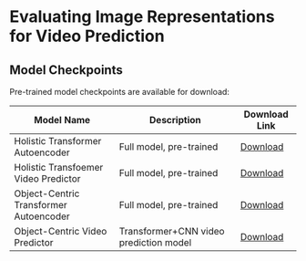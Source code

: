 # Evaluating Image Representations for Video Prediction

## Model Checkpoints

Pre-trained model checkpoints are available for download:

| Model Name                              | Description                        | Download Link                                                                 |
|------------------------------------------|------------------------------------|-------------------------------------------------------------------------------|
| Holistic Transformer Autoencoder         | Full model, pre-trained            | [Download](https://drive.google.com/file/d/1vSGL5gKd0gg-oCyQZrpQkq2Y_0cmYaVG/view?usp=drive_link) |
| Holistic Transfoemer Video Predictor     | Full model, pre-trained        | [Download](https://drive.google.com/file/d/1BfsNFImAnImJN0J1iS65KNfsV-Ls_lTG/view?usp=drive_link) |
| Object-Centric Transformer Autoencoder   | Full model, pre-trained            | [Download]() |
| Object-Centric Video Predictor           | Transformer+CNN video prediction model  | [Download]()|


